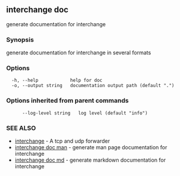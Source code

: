 ## interchange doc

generate documentation for interchange

### Synopsis

generate documentation for interchange in several formats

### Options

```
  -h, --help            help for doc
  -o, --output string   documentation output path (default ".")
```

### Options inherited from parent commands

```
      --log-level string   log level (default "info")
```

### SEE ALSO

* [interchange](interchange.md)	 - A tcp and udp forwarder
* [interchange doc man](interchange_doc_man.md)	 - generate man page documentation for interchange
* [interchange doc md](interchange_doc_md.md)	 - generate markdown documentation for interchange

